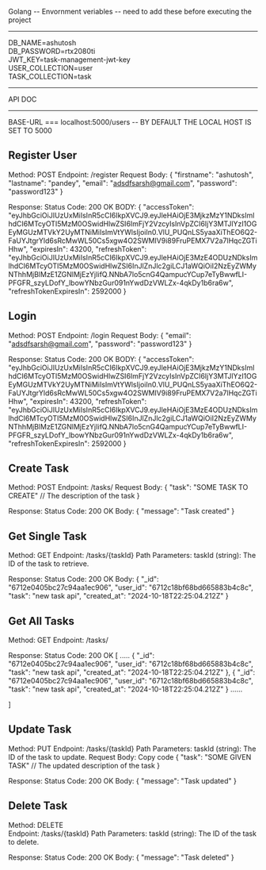 Golang -- Envornment veriables -- need to add these before executing the project

*******************************
DB_NAME=ashutosh                  
DB_PASSWORD=rtx2080ti             
JWT_KEY=task-management-jwt-key   
USER_COLLECTION=user              
TASK_COLLECTION=task            
******************************

API DOC
*******

BASE-URL === localhost:5000/users -- BY DEFAULT THE LOCAL HOST IS SET TO 5000

Register User
-------------

Method: POST
Endpoint: /register
Request Body:
{
  "firstname": "ashutosh",
  "lastname": "pandey",
  "email": "adsdfsarsh@gmail.com",
  "password": "password123"
}

Response:
Status Code: 200 OK
BODY:
{
    "accessToken": "eyJhbGciOiJIUzUxMiIsInR5cCI6IkpXVCJ9.eyJleHAiOjE3MjkzMzY1NDksImlhdCI6MTcyOTI5MzM0OSwidHlwZSI6ImFjY2VzcyIsInVpZCI6IjY3MTJlYzI1OGEyMGUzMTVkY2UyMTNiMiIsImVtYWlsIjoiIn0.VlU_PUQnLS5yaaXiThEO6Q2-FaUYJtgrYld6sRcMwWL50Cs5xgw4O2SWMIV9i89FruPEMX7V2a7lHqcZGTiHhw",
    "expiresIn": 43200,
    "refreshToken": "eyJhbGciOiJIUzUxMiIsInR5cCI6IkpXVCJ9.eyJleHAiOjE3MzE4ODUzNDksImlhdCI6MTcyOTI5MzM0OSwidHlwZSI6InJlZnJlc2giLCJ1aWQiOiI2NzEyZWMyNThhMjBlMzE1ZGNlMjEzYjIifQ.NNbA7lo5cnG4QampucYCup7eTyBwwfLI-PFGFR_szyLDofY_lbowYNbzGur091nYwdDzVWLZx-4qkDy1b6ra6w",
    "refreshTokenExpiresIn": 2592000
}


Login
-----
Method: POST
Endpoint: /login
Request Body:
{
  "email": "adsdfsarsh@gmail.com",
  "password": "password123"
}

Response:
Status Code: 200 OK
BODY:
{
    "accessToken": "eyJhbGciOiJIUzUxMiIsInR5cCI6IkpXVCJ9.eyJleHAiOjE3MjkzMzY1NDksImlhdCI6MTcyOTI5MzM0OSwidHlwZSI6ImFjY2VzcyIsInVpZCI6IjY3MTJlYzI1OGEyMGUzMTVkY2UyMTNiMiIsImVtYWlsIjoiIn0.VlU_PUQnLS5yaaXiThEO6Q2-FaUYJtgrYld6sRcMwWL50Cs5xgw4O2SWMIV9i89FruPEMX7V2a7lHqcZGTiHhw",
    "expiresIn": 43200,
    "refreshToken": "eyJhbGciOiJIUzUxMiIsInR5cCI6IkpXVCJ9.eyJleHAiOjE3MzE4ODUzNDksImlhdCI6MTcyOTI5MzM0OSwidHlwZSI6InJlZnJlc2giLCJ1aWQiOiI2NzEyZWMyNThhMjBlMzE1ZGNlMjEzYjIifQ.NNbA7lo5cnG4QampucYCup7eTyBwwfLI-PFGFR_szyLDofY_lbowYNbzGur091nYwdDzVWLZx-4qkDy1b6ra6w",
    "refreshTokenExpiresIn": 2592000
}


Create Task
--------------
Method: POST
Endpoint: /tasks/
Request Body:
{
    "task": "SOME TASK TO CREATE"  // The description of the task
}

Response:
Status Code: 200 OK
Body:
{
    "message": "Task created"
}

Get Single Task
---------------
Method: GET
Endpoint: /tasks/{taskId}
Path Parameters:
taskId (string): The ID of the task to retrieve.


Response:
Status Code: 200 OK
Body:
{
    "_id": "6712e0405bc27c94aa1ec906",
    "user_id": "6712c18bf68bd665883b4c8c",
    "task": "new task api",
    "created_at": "2024-10-18T22:25:04.212Z"
}

Get All Tasks
-------------
Method: GET
Endpoint: /tasks/

Response:
Status Code: 200 OK
[ 
   .....
    {
        "_id": "6712e0405bc27c94aa1ec906",
        "user_id": "6712c18bf68bd665883b4c8c",
        "task": "new task api",
        "created_at": "2024-10-18T22:25:04.212Z"
    },
    {
        "_id": "6712e0405bc27c94aa1ec906",
        "user_id": "6712c18bf68bd665883b4c8c",
        "task": "new task api",
        "created_at": "2024-10-18T22:25:04.212Z"
    }
    ......
   
]



Update Task
-----------

Method: PUT
Endpoint: /tasks/{taskId}
Path Parameters:
taskId (string): The ID of the task to update.
Request Body:
Copy code
{
    "task": "SOME GIVEN TASK"  // The updated description of the task
}

Response:
Status Code: 200 OK
Body:
{
    "message": "Task updated"
}

Delete Task
-----------


Method: DELETE   
Endpoint: /tasks/{taskId}
Path Parameters:
taskId (string): The ID of the task to delete.

Response:
Status Code: 200 OK
Body:
{
    "message": "Task deleted"
}



